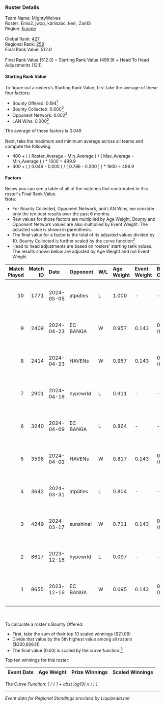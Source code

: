 ### Roster Details<br />
Team Name: MightyWolves<br />
Roster: Emis2, jwxp, karlisabc, keni, Zan1S<br />
Region: [Europe]( ../standings_europe.md)<br />
<br />
Global Rank: [427](../standings_global.md)<br />
Regional Rank: [259]( ../standings_europe.md)<br />
Final Rank Value:  512.0<br />
<br />
Final Rank Value (512.0) = Starting Rank Value (499.9) + Head To Head Adjustments (12.1)<br />

#### Starting Rank Value<br />
To figure out a rosters's Starting Rank Value, first take the average of these four factors:<br />
- Bounty Offered: 0.194[<sup>1</sup>](#table2)
- Bounty Collected: 0.000[<sup>2</sup>](#table1)
- Opponent Network: 0.002[<sup>2</sup>](#table1)
- LAN Wins: 0.000[<sup>2</sup>](#table1)

The average of these factors is 0.049<br />
<br />
Next, take the maximum and minimum average across all teams and compute the following:<br />
- 400 + ( ( Roster_Average - Min_Average ) / ( Max_Average - Min_Average ) ) * 1600 = 499.9
- 400 + ( ( 0.049 - 0.000 ) / ( 0.786 - 0.000 ) ) * 1600 = 499.9


#### Factors<br />
Below you can see a table of all of the matches that contributed to this roster's Final Rank Value.<br />
Note:<br />

- For Bounty Collected, Opponent Network, and LAN Wins, we consider only the ten best results over the past 6 months.
- Raw values for those factors are multiplied by Age Weight. Bounty and Opponent Network values are also multiplied by Event Weight. The adjusted value is shown in parenthesis.
- The final value for a factor is the total of its adjusted values divided by 10. Bounty Collected is further scaled by the curve function[<sup>3</sup>](#curveFunction)
- Head to head adjustments are based on rosters' starting rank values. The results shown below are adjusted by Age Weight and not Event Weight
<span id="table1"></span><br />


| Match Played | Match ID | Date       | Opponent  | W/L | Age Weight | Event Weight | Bounty Collected | Opponent Network | LAN Wins  | H2H Adj. | Roster                                    |
| -: | -: | :- | :- | :- | :- | :- | :- | :- | :- | -: | :- |
|           10 |     1771 | 2024-05-05 | atpūties  | L   | 1.000      | -            | -                | -                | -         |    -5.72 | Emis2, jwxp, karlisabc, keni, Zan1S       |
|            9 |     2409 | 2024-04-23 | EC BANGA  | W   | 0.957      | 0.143        | 0.000 (0.000)    | 0.090 (0.012)    | 0 (0.000) |    15.90 | Emis2, jwxp, karlisabc, keni, Zan1S       |
|            8 |     2414 | 2024-04-23 | HAVENs    | W   | 0.957      | 0.143        | 0.000 (0.000)    | 0.040 (0.005)    | 0 (0.000) |    10.08 | Emis2, jwxp, karlisabc, keni, Zan1S       |
|            7 |     2901 | 2024-04-16 | hypewrld  | L   | 0.911      | -            | -                | -                | -         |    -7.17 | Emis2, jwxp, karlisabc, keni, Zan1S       |
|            6 |     3240 | 2024-04-09 | EC BANGA  | L   | 0.864      | -            | -                | -                | -         |   -13.07 | Emis2, jwxp, karlisabc, keni, Zan1S       |
|            5 |     3598 | 2024-04-02 | HAVENs    | W   | 0.817      | 0.143        | 0.000 (0.000)    | 0.040 (0.005)    | 0 (0.000) |     9.04 | Emis2, jwxp, karlisabc, keni, Zan1S       |
|            4 |     3642 | 2024-03-31 | atpūties  | L   | 0.804      | -            | -                | -                | -         |    -4.65 | Emis2, jwxp, karlisabc, keni, Zan1S       |
|            3 |     4249 | 2024-03-17 | sunshine! | W   | 0.711      | 0.143        | 0.000 (0.000)    | 0.000 (0.000)    | 0 (0.000) |     7.78 | Emis2, jwxp, karlisabc, keni, Zan1S       |
|            2 |     8617 | 2023-12-16 | hypewrld  | L   | 0.097      | -            | -                | -                | -         |    -1.20 | flairr, Frip, rabbit, sqreet, Yamero      |
|            1 |     8655 | 2023-12-16 | EC BANGA  | W   | 0.095      | 0.143        | 0.000 (0.000)    | 0.000 (0.000)    | 0 (0.000) |     1.09 | endicate, HexoQ, Labreenc, Makaroff, Maky |

<br />
<span id="table2"></span><br />
To calculate a roster's Bounty Offered:<br />

- First, take the sum of their top 10 scaled winnings ($21.09)
- Divide that value by the 5th highest value among all rosters ($300,806.11)
- The final value (0.00) is scaled by the curve function.[<sup>3</sup>](#curveFunction)

Top ten winnings for this roster:<br />

| Event Date | Age Weight | Prize Winnings | Scaled Winnings |
| :- | -: | :- | :- |


<span id="curveFunction"></span>_The Curve Function: 1 / ( 1 + abs( log10( x ) ) )_<br />

---
_Event data for Regional Standings provided by Liquipedia.net_<br />
